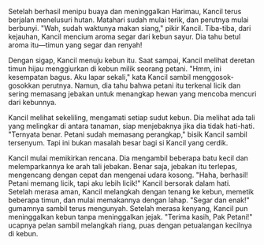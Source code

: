 Setelah berhasil menipu buaya dan meninggalkan Harimau, Kancil terus berjalan menelusuri hutan. Matahari sudah mulai terik, dan perutnya mulai berbunyi. "Wah, sudah waktunya makan siang," pikir Kancil. Tiba-tiba, dari kejauhan, Kancil mencium aroma segar dari kebun sayur. Dia tahu betul aroma itu—timun yang segar dan renyah!

Dengan sigap, Kancil menuju kebun itu. Saat sampai, Kancil melihat deretan timun hijau menggiurkan di kebun milik seorang petani. "Hmm, ini kesempatan bagus. Aku lapar sekali," kata Kancil sambil menggosok-gosokkan perutnya. Namun, dia tahu bahwa petani itu terkenal licik dan sering memasang jebakan untuk menangkap hewan yang mencoba mencuri dari kebunnya.

Kancil melihat sekeliling, mengamati setiap sudut kebun. Dia melihat ada tali yang melingkar di antara tanaman, siap menjebaknya jika dia tidak hati-hati. "Ternyata benar. Petani sudah memasang perangkap," bisik Kancil sambil tersenyum. Tapi ini bukan masalah besar bagi si Kancil yang cerdik.

Kancil mulai memikirkan rencana. Dia mengambil beberapa batu kecil dan melemparkannya ke arah tali jebakan. Benar saja, jebakan itu terlepas, mengencang dengan cepat dan mengenai udara kosong. "Haha, berhasil! Petani memang licik, tapi aku lebih licik!" Kancil bersorak dalam hati. Setelah merasa aman, Kancil melangkah dengan tenang ke kebun, memetik beberapa timun, dan mulai memakannya dengan lahap. "Segar dan enak!" gumamnya sambil terus mengunyah. Setelah merasa kenyang, Kancil pun meninggalkan kebun tanpa meninggalkan jejak. "Terima kasih, Pak Petani!" ucapnya pelan sambil melangkah riang, puas dengan petualangan kecilnya di kebun.
